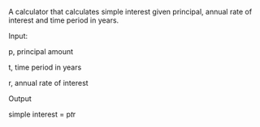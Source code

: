 A calculator that calculates simple interest given principal, annual rate of interest and time period in years.


Input:

   p, principal amount

   t, time period in years
   
   r, annual rate of interest

Output
 
   simple interest = p*t*r

